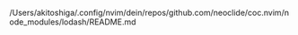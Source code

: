 /Users/akitoshiga/.config/nvim/dein/repos/github.com/neoclide/coc.nvim/node_modules/lodash/README.md